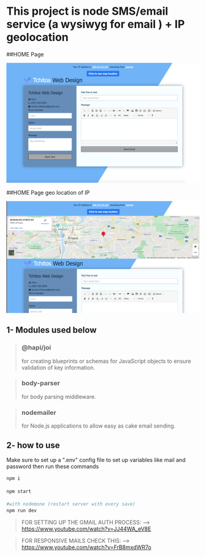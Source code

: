 # This project is node SMS/email service (a wysiwyg for email ) + IP geolocation

##HOME Page

![](images/home.png)

##HOME Page geo location of IP

![](images/geo.png)


## 1- Modules used below

> ### @hapi/joi ###
 >for creating blueprints or schemas for JavaScript objects to ensure validation of key information.

> ### body-parser ###
>for body parsing middleware.

> ### nodemailer ###
>for Node.js applications to allow easy as cake email sending.

## 2- how to use
  
  Make sure to set up a ".env" config file to set up variables like mail and password
  then run these commands 
  
```bash
npm i

npm start

#with nodemone (restart server with every save)
npm run dev

```


>FOR SETTING UP THE GMAIL AUTH PROCESS: --> 
https://www.youtube.com/watch?v=JJ44WA_eV8E


>FOR RESPONSIVE MAILS CHECK THIS: --> 
https://www.youtube.com/watch?v=FrB8mxdWR7o
